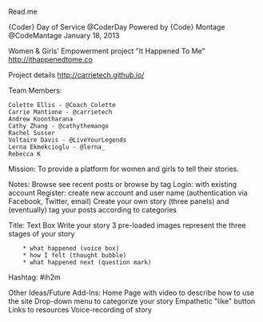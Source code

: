 Read.me

{Coder} Day of Service @CoderDay Powered by {Code} Montage @CodeMantage
January 18, 2013

Women & Girls' Empowerment project "It Happened To Me"
http://ithappenedtome.co

Project details http://carrietech.github.io/

Team Members:

    Colette Ellis - @Coach_Colette
    Carrie Mantione - @carrietech
    Andrew Koontharana
    Cathy Zhang - @cathythemango
    Rachel Susser
    Voltaire Davis - @LiveYourLegends
    Lerna Ekmekcioglu - @lerna_
    Rebecca K

Mission:
To provide a platform for women and girls to tell their stories.

Notes:
Browse see recent posts or browse by tag
Login: with existing account
Register: create new account and user name (authentication via Facebook, Twitter, email)
Create your own story (three panels) and (eventually) tag your posts according to categories

Title: Text Box
Write your story
3 pre-loaded images represent the three stages of your story

        * what happened (voice box)
        * how I felt (thought bubble)
        * what happened next (question mark)

Hashtag: #ih2m

Other Ideas/Future Add-Ins:
Home Page with video to describe how to use the site
Drop-down menu to categorize your story
Empathetic "like" button
Links to resources
Voice-recording of story
